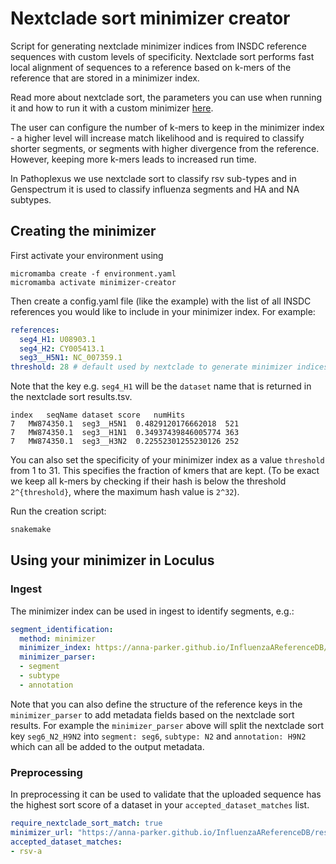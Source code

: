 # Nextclade sort minimizer creator

Script for generating nextclade minimizer indices from INSDC reference sequences with custom levels of specificity. Nextclade sort performs fast local alignment of sequences to a reference based on k-mers of the reference that are stored in a minimizer index.

Read more about nextclade sort, the parameters you can use when running it and how to run it with a custom minimizer [here](https://docs.nextstrain.org/projects/nextclade/en/stable/user/nextclade-cli/reference.html#nextclade-sort).

The user can configure the number of k-mers to keep in the minimizer index - a higher level will increase match likelihood and is required to classify shorter segments, or segments with higher divergence from the reference. However, keeping more k-mers leads to increased run time.

In Pathoplexus we use nextclade sort to classify rsv sub-types and in Genspectrum it is used to classify influenza segments and HA and NA subtypes.

## Creating the minimizer

First activate your environment using
```
micromamba create -f environment.yaml
micromamba activate minimizer-creator
```
Then create a config.yaml file (like the example) with the list of all INSDC references you would like to include in your minimizer index. For example:

```yaml
references:
  seg4_H1: U08903.1
  seg4_H2: CY005413.1
  seg3__H5N1: NC_007359.1
threshold: 28 # default used by nextclade to generate minimizer indices
```

Note that the key e.g. `seg4_H1` will be the `dataset` name that is returned in the nextclade sort results.tsv.

```tsv
index	seqName	dataset	score	numHits
7	MW874350.1	seg3__H5N1	0.4829120176662018	521
7	MW874350.1	seg3__H1N1	0.34937439846005774	363
7	MW874350.1	seg3__H3N2	0.22552301255230126	252
```

You can also set the specificity of your minimizer index as a value `threshold` from 1 to 31. This specifies the fraction of kmers that are kept. (To be exact we keep all k-mers by checking if their hash is below the threshold `2^{threshold}`, where the maximum hash value is `2^32`).

Run the creation script:

```bash 
snakemake
```

## Using your minimizer in Loculus

### Ingest

The minimizer index can be used in ingest to identify segments, e.g.:

```yaml 
segment_identification:
  method: minimizer
  minimizer_index: https://anna-parker.github.io/InfluenzaAReferenceDB/results/influenza_segments.minimizer.json
  minimizer_parser:
  - segment
  - subtype
  - annotation
```
Note that you can also define the structure of the reference keys in the `minimizer_parser` to add metadata fields based on the nextclade sort results. For example the `minimizer_parser` above will split the nextclade sort key `seg6_N2_H9N2` into `segment: seg6`, `subtype: N2` and `annotation: H9N2` which can all be added to the output metadata.

### Preprocessing

In preprocessing it can be used to validate that the uploaded sequence has the highest sort score of a dataset in your `accepted_dataset_matches` list.

```yaml
require_nextclade_sort_match: true
minimizer_url: "https://anna-parker.github.io/InfluenzaAReferenceDB/results/rsv_segments.minimizer.json"
accepted_dataset_matches: 
- rsv-a
```

